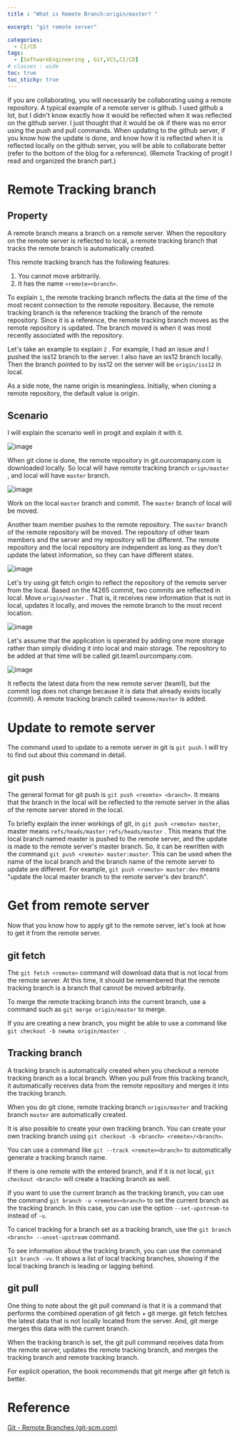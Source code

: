 ```yaml
---
title : "What is Remote Branch:origin/master? "

excerpt: "git remote server"

categories:
  - CI/CD
tags:
  - [SoftwareEngineering , Git,VCS,CI/CD]
# classes : wide
toc: true
toc_sticky: true
---
```

If you are collaborating, you will necessarily be collaborating using a remote repository. A typical example of a remote server is github. I used github a lot, but I didn't know exactly how it would be reflected when it was reflected on the github server. I just thought that it would be ok if there was no error using the push and pull commands. When updating to the github server, if you know how the update is done, and know how it is reflected when it is reflected locally on the github server, you will be able to collaborate better (refer to the bottom of the blog for a reference). (Remote Tracking of progit I read and organized the branch part.)



# Remote Tracking branch

## Property

A remote branch means a branch on a remote server. When the repository on the remote server is reflected to local, a remote tracking branch that tracks the remote branch is automatically created.

This remote tracking branch has the following features:

1. You cannot move arbitrarily.
2. It has the name `<remote><branch>`.

To explain `1`, the remote tracking branch reflects the data at the time of the most recent connection to the remote repository. Because, the remote tracking branch is the reference tracking the branch of the remote repository. Since it is a reference, the remote tracking branch moves as the remote repository is updated. The branch moved is when it was most recently associated with the repository.

Let's take an example to explain `2` . For example, I had an issue and I pushed the iss12 branch to the server. I also have an iss12 branch locally. Then the branch pointed to by iss12 on the server will be `origin/iss12` in local.

As a side note, the name origin is meaningless. Initially, when cloning a remote repository, the default value is origin.





## Scenario

I will explain the scenario well in progit and explain it with it.





![image](https://user-images.githubusercontent.com/50165842/155986736-bb4396dc-6b7b-4be9-8942-3b5780024e4d.png)



When git clone is done, the remote repository in git.ourcomapany.com is downloaded locally. So local will have remote tracking branch `orign/master` , and local will have `master` branch.

![image](https://user-images.githubusercontent.com/50165842/155987281-14dcacf6-0817-431e-b4f1-bd113ff2811e.png)

Work on the local `master` branch and commit. The `master` branch of local will be moved.

Another team member pushes to the remote repository. The `master` branch of the remote repository will be moved. The repository of other team members and the server and my repository will be different. The remote repository and the local repository are independent as long as they don't update the latest information, so they can have different states.

![image](https://user-images.githubusercontent.com/50165842/155987816-1b7491f1-2b42-4d8b-a418-57f22427ccbd.png)

Let's try using git fetch origin to reflect the repository of the remote server from the local. Based on the f4265 commit, two commits are reflected in local. Move `origin/master` . That is, it receives new information that is not in local, updates it locally, and moves the remote branch to the most recent location.



![image](https://user-images.githubusercontent.com/50165842/155988403-b8a514a3-1475-4501-b6b9-7336bea1790a.png)





Let's assume that the application is operated by adding one more storage rather than simply dividing it into local and main storage. The repository to be added at that time will be called git.team1.ourcompany.com.



![image](https://user-images.githubusercontent.com/50165842/156175544-5cff8002-c388-4e4b-8f8f-3fdf7426014c.png)

It reflects the latest data from the new remote server (team1), but the commit log does not change because it is data that already exists locally (commit). A remote tracking branch called `teamone/master` is added.



# Update to remote server

The command used to update to a remote server in git is `git push`. I will try to find out about this command in detail.

## git push

The general format for git push is `git push <reomte> <branch>`. It means that the branch in the local will be reflected to the remote server in the alias of the remote server stored in the local.

To briefly explain the inner workings of git, in `git push <remote> master`, master means `refs/heads/master:refs/heads/master` . This means that the local branch named master is pushed to the remote server, and the update is made to the remote server's master branch. So, it can be rewritten with the command `git push <remote> master:master`. This can be used when the name of the local branch and the branch name of the remote server to update are different. For example, `git push <remote> master:dev` means "update the local master branch to the remote server's dev branch".

# Get from remote server

Now that you know how to apply git to the remote server, let's look at how to get it from the remote server.

## git fetch

The `git fetch <remote>` command will download data that is not local from the remote server. At this time, it should be remembered that the remote tracking branch is a branch that cannot be moved arbitrarily.

To merge the remote tracking branch into the current branch, use a command such as `git merge origin/master` to merge.

If you are creating a new branch, you might be able to use a command like `git checkout -b newma origin/master ` .



## Tracking branch

A tracking branch is automatically created when you checkout a remote tracking branch as a local branch. When you pull from this tracking branch, it automatically receives data from the remote repository and merges it into the tracking branch.

When you do git clone, remote tracking branch `origin/master` and tracking branch `master` are automatically created.

It is also possible to create your own tracking branch. You can create your own tracking branch using `git checkout -b <branch> <remote>/<branch>`.

You can use a command like `git --track <remote><branch>` to automatically generate a tracking branch name.

If there is one remote with the entered branch, and if it is not local, `git checkout <branch>` will create a tracking branch as well.

If you want to use the current branch as the tracking branch, you can use the command `git branch -u <remote><branch>` to set the current branch as the tracking branch. In this case, you can use the option `--set-upstream-to` instead of `-u`.

To cancel tracking for a branch set as a tracking branch, use the `git branch <branch> --unset-upstream` command.

To see information about the tracking branch, you can use the command `git branch -vv`. It shows a list of local tracking branches, showing if the local tracking branch is leading or lagging behind.



## git pull

One thing to note about the git pull command is that it is a command that performs the combined operation of git fetch + git merge. git fetch fetches the latest data that is not locally located from the server. And, git merge merges this data with the current branch.

When the tracking branch is set, the git pull command receives data from the remote server, updates the remote tracking branch, and merges the tracking branch and remote tracking branch.

For explicit operation, the book recommends that git merge after git fetch is better.



# Reference

[Git - Remote Branches (git-scm.com)](https://git-scm.com/book/en/v2/Git-Branching-Remote-Branches)

